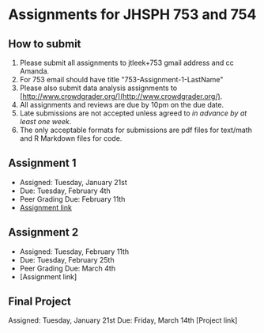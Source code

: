 Assignments for JHSPH 753 and 754
=============================

How to submit
----------------

1. Please submit all assignments to jtleek+753 gmail address and cc Amanda. 
2. For 753 email should have title "753-Assignment-1-LastName"
3. Please also submit data analysis assignments to [http://www.crowdgrader.org/](http://www.crowdgrader.org/).
4. All assignments and reviews are due by 10pm on the due date. 
5. Late submissions are not accepted unless agreed to _in advance by at least one week_. 
6. The only acceptable formats for submissions are pdf files for text/math and R Markdown files for code. 


Assignment 1
--------------

* Assigned: Tuesday, January 21st
* Due: Tuesday, February 4th 
* Peer Grading Due: February 11th 
* [Assignment link]()

Assignment 2
--------------

* Assigned: Tuesday, February 11th
* Due: Tuesday, February 25th
* Peer Grading Due: March 4th
* [Assignment link]

Final Project
--------------

Assigned: Tuesday, January 21st
Due: Friday, March 14th
[Project link]